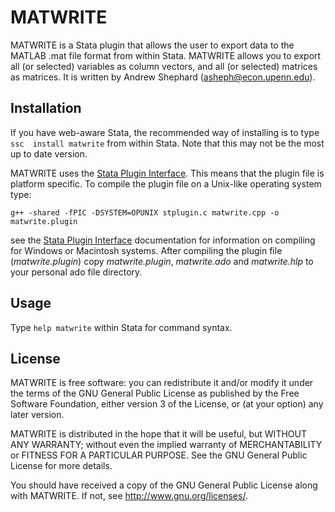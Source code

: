 
MATWRITE
========

MATWRITE is a Stata plugin that allows the user to export data to the MATLAB
.mat file format from within Stata. MATWRITE allows you to export all (or 
selected) variables as column vectors, and all (or selected) matrices as
matrices. It is written by Andrew Shephard (<asheph@econ.upenn.edu>).

Installation
------------

If you have web-aware Stata, the recommended way of installing is to type `ssc 
install matwrite` from within Stata. Note that this may not be the most up to 
date version.

MATWRITE uses the [Stata Plugin Interface](http://www.stata.com/plugins/). This
means that the plugin file is platform specific. To compile the plugin file on a
Unix-like operating system type:

```g++ -shared -fPIC -DSYSTEM=OPUNIX stplugin.c matwrite.cpp -o matwrite.plugin```

see the [Stata Plugin Interface](http://www.stata.com/plugins/) documentation for
information on compiling for Windows or Macintosh systems. After compiling
the plugin file (*matwrite.plugin*) copy *matwrite.plugin*, *matwrite.ado* and 
*matwrite.hlp* to your personal ado file directory.

Usage
-----

Type `help matwrite` within Stata for command syntax.


License
-------

MATWRITE is free software: you can redistribute it and/or modify it under the 
terms of the GNU General Public License as published by the Free Software 
Foundation, either version 3 of the License, or (at your option) any later 
version.

MATWRITE is distributed in the hope that it will be useful, but WITHOUT ANY 
WARRANTY; without even the implied warranty of MERCHANTABILITY or FITNESS FOR A 
PARTICULAR PURPOSE.  See the GNU General Public License for more details.

You should have received a copy of the GNU General Public License along with 
MATWRITE.  If not, see <http://www.gnu.org/licenses/>.

